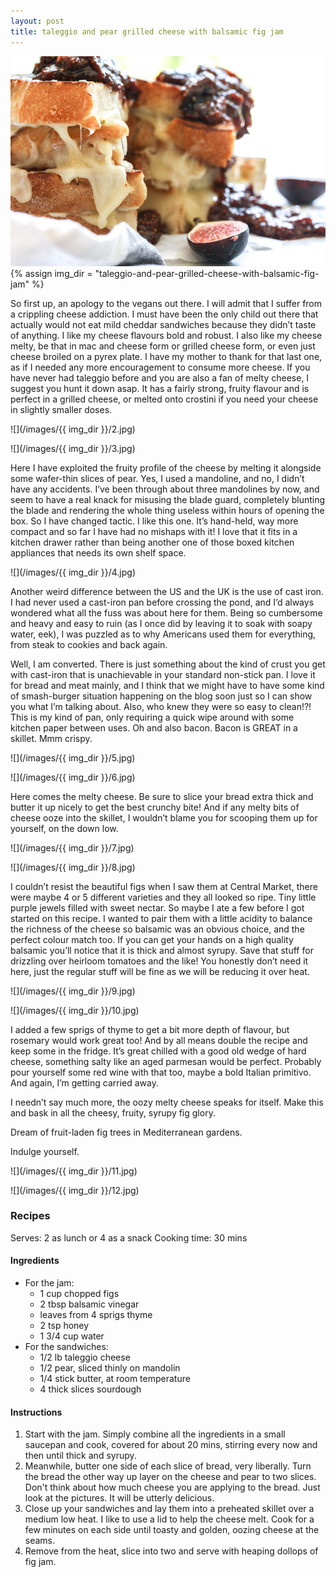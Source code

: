 ```yaml
---
layout: post
title: taleggio and pear grilled cheese with balsamic fig jam
---
```

![](/images/taleggio-and-pear-grilled-cheese-with-balsamic-fig-jam/1.jpg)
{% assign img_dir = "taleggio-and-pear-grilled-cheese-with-balsamic-fig-jam" %}

So first up, an apology to the vegans out there. I will admit that I suffer from a crippling cheese addiction. I must have been the only child out there that actually would not eat mild cheddar sandwiches because they didn’t taste of anything. I like my cheese flavours bold and robust. I also like my cheese melty, be that in mac and cheese form or grilled cheese form, or even just cheese broiled on a pyrex plate. I have my mother to thank for that last one, as if I needed any more encouragement to consume more cheese. If you have never had taleggio before and you are also a fan of melty cheese, I suggest you hunt it down asap. It has a fairly strong, fruity flavour and is perfect in a grilled cheese, or melted onto crostini if you need your cheese in slightly smaller doses.

![](/images/{{ img_dir }}/2.jpg)

![](/images/{{ img_dir }}/3.jpg)

Here I have exploited the fruity profile of the cheese by melting it alongside some wafer-thin slices of pear. Yes, I used a mandoline, and no, I didn’t have any accidents. I’ve been through about three mandolines by now, and seem to have a real knack for misusing the blade guard, completely blunting the blade and rendering the whole thing useless within hours of opening the box. So I have changed tactic. I like this one. It’s hand-held, way more compact and so far I have had no mishaps with it! I love that it fits in a kitchen drawer rather than being another one of those boxed kitchen appliances that needs its own shelf space.

![](/images/{{ img_dir }}/4.jpg)

Another weird difference between the US and the UK is the use of cast iron. I had never used a cast-iron pan before crossing the pond, and I’d always wondered what all the fuss was about here for them. Being so cumbersome and heavy and easy to ruin (as I once did by leaving it to soak with soapy water, eek), I was puzzled as to why Americans used them for everything, from steak to cookies and back again.

Well, I am converted. There is just something about the kind of crust you get with cast-iron that is unachievable in your standard non-stick pan. I love it for bread and meat mainly, and I think that we might have to have some kind of smash-burger situation happening on the blog soon just so I can show you what I’m talking about. Also, who knew they were so easy to clean!?! This is my kind of pan, only requiring a quick wipe around with some kitchen paper between uses. Oh and also bacon. Bacon is GREAT in a skillet. Mmm crispy.

![](/images/{{ img_dir }}/5.jpg)

![](/images/{{ img_dir }}/6.jpg)

Here comes the melty cheese. Be sure to slice your bread extra thick and butter it up nicely to get the best crunchy bite! And if any melty bits of cheese ooze into the skillet, I wouldn’t blame you for scooping them up for yourself, on the down low.

![](/images/{{ img_dir }}/7.jpg)

![](/images/{{ img_dir }}/8.jpg)

I couldn’t resist the beautiful figs when I saw them at Central Market, there were maybe 4 or 5 different varieties and they all looked so ripe. Tiny little purple jewels filled with sweet nectar. So maybe I ate a few before I got started on this recipe. I wanted to pair them with a little acidity to balance the richness of the cheese so balsamic was an obvious choice, and the perfect colour match too. If you can get your hands on a high quality balsamic you’ll notice that it is thick and almost syrupy. Save that stuff for drizzling over heirloom tomatoes and the like! You honestly don’t need it here, just the regular stuff will be fine as we will be reducing it over heat.

![](/images/{{ img_dir }}/9.jpg)

![](/images/{{ img_dir }}/10.jpg)

I added a few sprigs of thyme to get a bit more depth of flavour, but rosemary would work great too! And by all means double the recipe and keep some in the fridge. It’s great chilled with a good old wedge of hard cheese, something salty like an aged parmesan would be perfect. Probably pour yourself some red wine with that too, maybe a bold Italian primitivo. And again, I’m getting carried away.

I needn’t say much more, the oozy melty cheese speaks for itself. Make this and bask in all the cheesy, fruity, syrupy fig glory.

Dream of fruit-laden fig trees in Mediterranean gardens.

Indulge yourself.

![](/images/{{ img_dir }}/11.jpg)

![](/images/{{ img_dir }}/12.jpg)

### Recipes
Serves: 2 as lunch or 4 as a snack
Cooking time: 30 mins
#### Ingredients
+ For the jam:
  + 1 cup chopped figs
  + 2 tbsp balsamic vinegar
  + leaves from 4 sprigs thyme
  + 2 tsp honey
  + 1 3/4 cup water
+ For the sandwiches:
  + 1/2 lb taleggio cheese
  + 1/2 pear, sliced thinly on mandolin
  + 1/4 stick butter, at room temperature
  + 4 thick slices sourdough

#### Instructions
1. Start with the jam. Simply combine all the ingredients in a small saucepan and cook, covered for about 20 mins, stirring every now and then until thick and syrupy.
1. Meanwhile, butter one side of each slice of bread, very liberally. Turn the bread the other way up layer on the cheese and pear to two slices. Don't think about how much cheese you are applying to the bread. Just look at the pictures. It will be utterly delicious.
1. Close up your sandwiches and lay them into a preheated skillet over a medium low heat. I like to use a lid to help the cheese melt. Cook for a few minutes on each side until toasty and golden, oozing cheese at the seams.
1. Remove from the heat, slice into two and serve with heaping dollops of fig jam.
